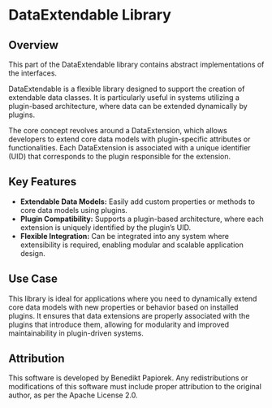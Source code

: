 ﻿# DataExtendable Library

## Overview

This part of the DataExtendable library contains abstract implementations of the interfaces.

DataExtendable is a flexible library designed to support the creation of extendable data classes. 
It is particularly useful in systems utilizing a plugin-based architecture, where data can be extended dynamically by plugins.

The core concept revolves around a DataExtension, which allows developers to extend core data models with plugin-specific attributes or functionalities. 
Each DataExtension is associated with a unique identifier (UID) that corresponds to the plugin responsible for the extension.

## Key Features

- **Extendable Data Models:** Easily add custom properties or methods to core data models using plugins.
- **Plugin Compatibility:** Supports a plugin-based architecture, where each extension is uniquely identified by the plugin’s UID.
- **Flexible Integration:** Can be integrated into any system where extensibility is required, enabling modular and scalable application design.

## Use Case

This library is ideal for applications where you need to dynamically extend core data models with new properties or behavior based on installed plugins. 
It ensures that data extensions are properly associated with the plugins that introduce them, allowing for modularity and improved maintainability in plugin-driven systems.

## Attribution

This software is developed by Benedikt Papiorek. 
Any redistributions or modifications of this software must include proper attribution to the original author, as per the Apache License 2.0.